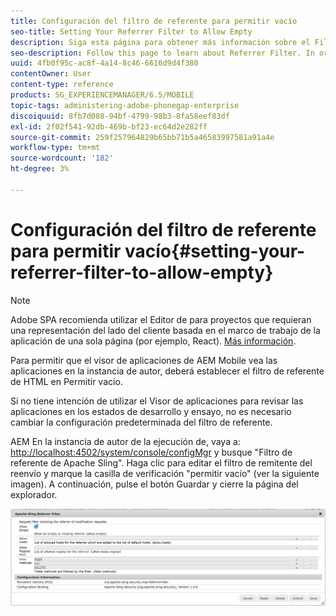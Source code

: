```yaml
---
title: Configuración del filtro de referente para permitir vacío
seo-title: Setting Your Referrer Filter to Allow Empty
description: Siga esta página para obtener más información sobre el Filtro de referente. Para permitir que el visor de aplicaciones de AEM Mobile vea las aplicaciones en la instancia de autor, deberá establecer el filtro de referente de HTML en Permitir vacío.
seo-description: Follow this page to learn about Referrer Filter. In order to allow the AEM Mobile Application Viewer to view apps on your Author instance, you'll need to set your HTML referrer filter to 'allow empty'.
uuid: 4fb0f95c-ac8f-4a14-8c46-6616d9d4f380
contentOwner: User
content-type: reference
products: SG_EXPERIENCEMANAGER/6.5/MOBILE
topic-tags: administering-adobe-phonegap-enterprise
discoiquuid: 8fb7d088-94bf-4799-98b3-8fa58eef83df
exl-id: 2f02f541-92db-469b-bf23-ec64d2e282ff
source-git-commit: 259f257964829b65bb71b5a46583997581a91a4e
workflow-type: tm+mt
source-wordcount: '182'
ht-degree: 3%

---
```


# Configuración del filtro de referente para permitir vacío{#setting-your-referrer-filter-to-allow-empty}

>[!NOTE]
>
>Adobe SPA recomienda utilizar el Editor de para proyectos que requieran una representación del lado del cliente basada en el marco de trabajo de la aplicación de una sola página (por ejemplo, React). [Más información](/help/sites-developing/spa-overview.md).

Para permitir que el visor de aplicaciones de AEM Mobile vea las aplicaciones en la instancia de autor, deberá establecer el filtro de referente de HTML en Permitir vacío.

Si no tiene intención de utilizar el Visor de aplicaciones para revisar las aplicaciones en los estados de desarrollo y ensayo, no es necesario cambiar la configuración predeterminada del filtro de referente.

AEM En la instancia de autor de la ejecución de, vaya a: [http://localhost:4502/system/console/configMgr](http://localhost:4502/system/console/configMgr) y busque &quot;Filtro de referente de Apache Sling&quot;. Haga clic para editar el filtro de remitente del reenvío y marque la casilla de verificación &quot;permitir vacío&quot; (ver la siguiente imagen). A continuación, pulse el botón Guardar y cierre la página del explorador.

![Configuración del filtro de referente](assets/chlimage_1-106.png)
